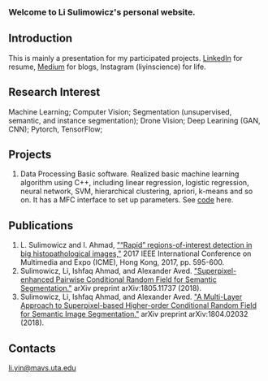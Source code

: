 ### Welcome to Li Sulimowicz's personal website.
## Introduction
This is mainly a presentation for my participated projects. [LinkedIn](https://www.linkedin.com/in/li-yin-00b0456b/) for resume, [Medium](https://medium.com/@lisulimowicz) for blogs, Instagram (liyinscience) for life. 
## Research Interest
Machine Learning; Computer Vision; Segmentation (unsupervised, semantic, and instance segmentation); Drone Vision; Deep Learining (GAN, CNN); Pytorch, TensorFlow; 
## Projects
1. Data Processing Basic software.
Realized basic machine learning algorithm using C++, including linear regression, logistic regression, neural network, SVM, hierarchical clustering, apriori, k-means and so on. It has a MFC interface to set up parameters. See [code](https://github.com/liyin2015/DataProc) here.

## Publications
1. L. Sulimowicz and I. Ahmad, ["“Rapid” regions-of-interest detection in big histopathological images,"](https://arxiv.org/abs/1704.02083) 2017 IEEE International Conference on Multimedia and Expo (ICME), Hong Kong, 2017, pp. 595-600.
2. Sulimowicz, Li, Ishfaq Ahmad, and Alexander Aved. ["Superpixel-enhanced Pairwise Conditional Random Field for Semantic Segmentation."](https://arxiv.org/abs/1805.11737) arXiv preprint arXiv:1805.11737 (2018).
3. Sulimowicz, Li, Ishfaq Ahmad, and Alexander Aved. ["A Multi-Layer Approach to Superpixel-based Higher-order Conditional Random Field for Semantic Image Segmentation."](https://arxiv.org/abs/1804.02032) arXiv preprint arXiv:1804.02032 (2018).

## Contacts
li.yin@mavs.uta.edu
